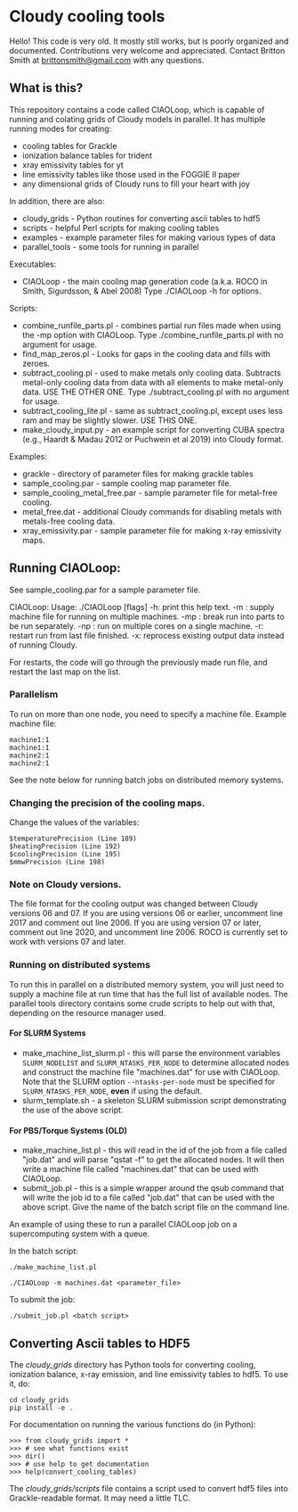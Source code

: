 # Cloudy cooling tools

Hello! This code is very old. It mostly still works, but is poorly
organized and documented. Contributions very welcome and
appreciated. Contact Britton Smith at brittonsmith@gmail.com with any
questions.

## What is this?

This repository contains a code called CIAOLoop, which is capable of
running and colating grids of Cloudy models in parallel. It has
multiple running modes for creating:
* cooling tables for Grackle
* ionization balance tables for trident
* xray emissivity tables for yt
* line emissivity tables like those used in the FOGGIE II paper
* any dimensional grids of Cloudy runs to fill your heart with joy

In addition, there are also:
* cloudy_grids - Python routines for converting ascii tables to hdf5
* scripts - helpful Perl scripts for making cooling tables
* examples - example parameter files for making various types of data
* parallel_tools - some tools for running in parallel

Executables:

* CIAOLoop - the main cooling map generation code (a.k.a. ROCO in
  Smith, Sigurdsson, & Abel 2008) Type ./CIAOLoop -h for options.

Scripts:

* combine_runfile_parts.pl - combines partial run files made when
  using the -mp option with CIAOLoop. Type ./combine_runfile_parts.pl
  with no argument for usage. 
* find_map_zeros.pl - Looks for gaps in the cooling data and fills
  with zeroes.
* subtract_cooling.pl - used to make metals only cooling data.
  Subtracts metal-only cooling data from data with all elements to
  make metal-only data.  USE THE OTHER ONE. Type ./subtract_cooling.pl
  with no argument for usage.
* subtract_cooling_lite.pl - same as subtract_cooling.pl, except uses
  less ram and may be slightly slower.  USE THIS ONE.
* make_cloudy_input.py - an example script for converting CUBA spectra
  (e.g., Haardt & Madau 2012 or Puchwein et al 2019) into Cloudy format.

Examples:

* grackle - directory of parameter files for making grackle tables
* sample_cooling.par - sample cooling map parameter file.
* sample_cooling_metal_free.par - sample parameter file for metal-free cooling.
* metal_free.dat - additional Cloudy commands for disabling metals
  with metals-free cooling data.
* xray_emissivity.par - sample parameter file for making x-ray emissivity maps.

## Running CIAOLoop:

See sample_cooling.par for a sample parameter file.

CIAOLoop:
Usage: ./CIAOLoop [flags] <parameter file>
        -h: print this help text.
        -m <filename>: supply machine file for running on multiple machines.
        -mp <this part> <total parts>: break run into parts to be run separately.
        -np <number of processors>: run on multiple cores on a single machine.
        -r: restart run from last file finished.
        -x: reprocess existing output data instead of running Cloudy.

For restarts, the code will go through the previously made 
run file, and restart the last map on the list.

### Parallelism

To run on more than one node, you need to specify a machine file.
Example machine file:

```
machine1:1
machine1:1
machine2:1
machine2:1
```

See the note below for running batch jobs on distributed memory systems.

### Changing the precision of the cooling maps.

Change the values of the variables:
```
$temperaturePrecision (Line 189)
$heatingPrecision (Line 192)
$coolingPrecision (Line 195)
$mmwPrecision (Line 198)
```

### Note on Cloudy versions.

The file format for the cooling output was changed between Cloudy versions 
06 and 07.  If you are using versions 06 or earlier, uncomment line 2017 
and comment out line 2006.  If you are using version 07 or later, comment 
out line 2020, and uncomment line 2006.  ROCO is currently set to work with 
versions 07 and later.

### Running on distributed systems
  
To run this in parallel on a distributed memory system, you will just 
need to supply a machine file at run time that has the full list of 
available nodes.  The parallel tools directory contains some crude 
scripts to help out with that, depending on the resource manager used.

#### For SLURM Systems
  
* make_machine_list_slurm.pl - this will parse the environment variables
                            `SLURM_NODELIST` and `SLURM_NTASKS_PER_NODE`
                            to determine allocated nodes and construct the machine
                            file "machines.dat" for use with CIAOLoop. Note
                            that the SLURM option `--ntasks-per-node` must
                            be specified for `SLURM_NTASKS_PER_NODE`, **even**
                            if using the default.
* slurm_template.sh - a skeleton SLURM submission script demonstrating the use
                      of the above script.
  
  
#### For PBS/Torque Systems (OLD)

* make_machine_list.pl - this will read in the id of the job from a file 
                       called "job.dat" and will parse "qstat -f" to 
                       get the allocated nodes.  It will then write 
                       a machine file called "machines.dat" that can 
                       be used with CIAOLoop.
* submit_job.pl - this is a simple wrapper around the qsub command that 
                will write the job id to a file called "job.dat" that 
                can be used with the above script.  Give the name of the 
                batch script file on the command line.

An example of using these to run a parallel CIAOLoop job on a 
supercomputing system with a queue.

In the batch script:

```
./make_machine_list.pl

./CIAOLoop -m machines.dat <parameter_file>
```

To submit the job:

```
./submit_job.pl <batch script>
```

## Converting Ascii tables to HDF5

The *cloudy_grids* directory has Python tools for converting cooling,
ionization balance, x-ray emission, and line emissivity tables to
hdf5. To use it, do:

```
cd cloudy_grids
pip install -e .
```

For documentation on running the various functions do (in Python):
```
>>> from cloudy_grids import *
>>> # see what functions exist
>>> dir()
>>> # use help to get documentation
>>> help(convert_cooling_tables)
```

The *cloudy_grids/scripts* file contains a script used to convert hdf5
files into Grackle-readable format. It may need a little TLC.
